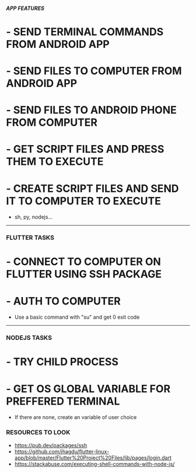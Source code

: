##### APP FEATURES

# - SEND TERMINAL COMMANDS FROM ANDROID APP

# - SEND FILES TO COMPUTER FROM ANDROID APP

# - SEND FILES TO ANDROID PHONE FROM COMPUTER

# - GET SCRIPT FILES AND PRESS THEM TO EXECUTE

# - CREATE SCRIPT FILES AND SEND IT TO COMPUTER TO EXECUTE
- sh, py, nodejs...

-----------------------------------------------------

### FLUTTER TASKS

# - CONNECT TO COMPUTER ON FLUTTER USING SSH PACKAGE

# - AUTH TO COMPUTER
- Use a basic command with "su" and get 0 exit code


------------------------------------------------------


### NODEJS TASKS

# - TRY CHILD PROCESS

# - GET OS GLOBAL VARIABLE FOR PREFFERED TERMINAL
- If there are none, create an variable of user choice




### RESOURCES TO LOOK

- https://pub.dev/packages/ssh
- https://github.com/jhagdu/flutter-linux-app/blob/master/Flutter%20Project%20Files/lib/pages/login.dart
- https://stackabuse.com/executing-shell-commands-with-node-js/